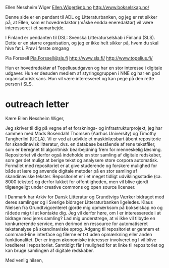 Ellen Nessheim Wiger
Ellen.Wiger@nb.no
http://www.bokselskap.no/

Denne side er en pendant til ADL og Litteraturbanken, og jeg er ret sikker på, at Ellen, som er hovedredaktør (måske endda eneredaktør) vil være interesseret i et samarbejde.

I Finland er pendanten til DSL: Svenska Litteraturselskab i Finland (SLS). Dette er en større organisation, og jeg er ikke helt sikker på, hvem du skal hive fat i. Prøv i første omgang

Pia Forssell
Pia.Forssell@sls.fi
http://www.sls.fi/
http://www.topelius.fi/

Hun er hovedredaktør af Topeliusudgaven og har en stor interesse i digitale udgaver. Hun er desuden medlem af styringsgruppen i NNE og har en god organisatorisk sans. Hun vil være interesseret og kan pege på den rette person i SLS.


# outreach letter
Kære Ellen Nessheim Wiger,

Jeg skriver til dig på vegne af et forsknings- og infrastrukturprojekt, jeg har sammen med Mads Rosendahl Thomsen (Aarhus University) og Timothy Tangherlini (UCLA). Vi er ved at udvikle et maskinlæsbart åbent repositorie for skandinavisk litteratur, dvs. en database bestående af rene tekstfiler, som er beregnet til algoritmisk bearbejdning frem for menneskelig læsning. Repositoriet vil derfor også indeholde en stor samling af digitale redskaber, som gør det muligt at berige tekst og analysere store corpora automatisk. Formålet med repositoriet er at give studerende og forskere mulighed for både at lære og anvende digitale metoder på en stor samling af skandinaviske tekster. Repositoriet er i et meget tidligt udviklingsstadie (ca. 8000 tekster) og derfor lukket for offentligheden, men vil blive gjordt tilgængeligt under creative commons og open source licenser.

I Danmark har Arkiv for Dansk Litteratur og Grundtvigs Værker bidraget med deres samlinger og i Sverige bidrager Litteraturbanken ligeledes. Klaus Nielsen fra Grundtvigcenteret gjorde mig opmærksom på bokselskap.no og rådede mig til at kontakte dig. Jeg vil derfor høre, om I er interesserede i at bidrage med jeres samling? Lad mig understrege, at vi ikke vil tilbyde en konkurrerende service, men derimod en ressource for automatiseret tekstanalyse på skandinaviske sprog. Adgang til repositoriet er gennem et command-line interface og filerne er txt uden opmærkning eller anden funktionalitet. Der er ingen økonomiske interesser involveret og I vil blive krediteret i repositoriet. Samtidigt får I mulighed for at linke til repositoriet og kan bruge samlingen af digitale redskaber.

Med venlig hilsen,
